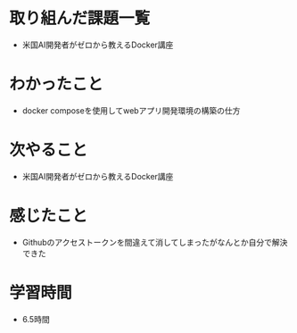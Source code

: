 # 取り組んだ課題一覧

- 米国AI開発者がゼロから教えるDocker講座

# わかったこと

- docker composeを使用してwebアプリ開発環境の構築の仕方

# 次やること

- 米国AI開発者がゼロから教えるDocker講座

# 感じたこと

- Githubのアクセストークンを間違えて消してしまったがなんとか自分で解決できた

# 学習時間

- 6.5時間